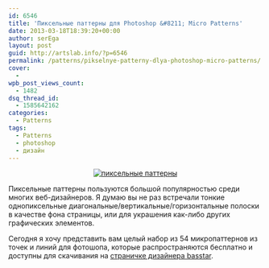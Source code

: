 ```yaml
---
id: 6546
title: 'Пиксельные паттерны для Photoshop &#8211; Micro Patterns'
date: 2013-03-18T18:39:20+00:00
author: serEga
layout: post
guid: http://artslab.info/?p=6546
permalink: /patterns/pikselnye-patterny-dlya-photoshop-micro-patterns/
cover:
  - 
wpb_post_views_count:
  - 1482
dsq_thread_id:
  - 1585642162
categories:
  - Patterns
tags:
  - Patterns
  - photoshop
  - дизайн
---
```

<center>
  <a href="http://img.artslab.info/micro_mozaiki.jpg"><img src="http://img.artslab.info/micro_mozaiki-300x300.jpg" alt="пиксельные паттерны" class="aligncenter size-medium wp-image-6547" srcset="http://img.artslab.info/micro_mozaiki-300x300.jpg 300w, http://img.artslab.info/micro_mozaiki-100x100.jpg 100w, http://img.artslab.info/micro_mozaiki-150x150.jpg 150w, http://img.artslab.info/micro_mozaiki.jpg 500w" sizes="(max-width: 300px) 100vw, 300px" /></a>
</center>

Пиксельные паттерны пользуются большой популярностью среди многих веб-дизайнеров. Я думаю вы не раз встречали тонкие однопиксельные диагональные/вертикальные/горизонтальные полоски в качестве фона страницы, или для украшения как-либо других графических элементов.

Сегодня я хочу представить вам целый набор из 54 микропаттернов из точек и линий для фотошопа, которые распространяются бесплатно и доступны для скачивания на [страничке дизайнера basstar](http://basstar.deviantart.com/art/Micro-Patterns-74512283).
